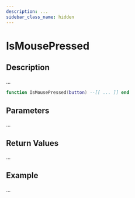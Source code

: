 ```yaml
---
description: ...
sidebar_class_name: hidden
---
```


# IsMousePressed

## Description

...

```lua
function IsMousePressed(button) --[[ ... ]] end
```

## Parameters

...

## Return Values

...

## Example

...

